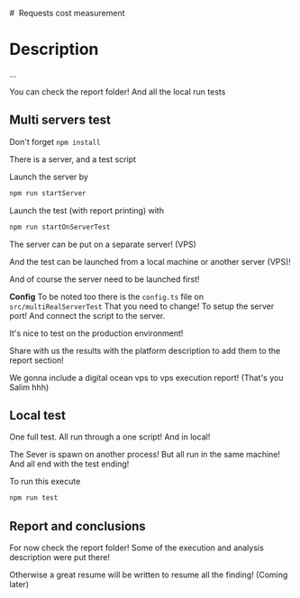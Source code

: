 #  Requests cost measurement

# Description
...

You can check the report folder! And all the local run tests

## Multi servers test

Don't forget `npm install`

There is a server, and a test script

Launch the server by

```sh
npm run startServer
```

Launch the test (with report printing) with

```sh
npm run startOnServerTest
```

The server can be put on a separate server! (VPS)

And the test can be launched from a local machine or another server (VPS)!

And of course the server need to be launched first!

**Config**
To be noted too there is the `config.ts` file on `src/multiRealServerTest` That you need to change! To setup the server port! And connect the script to the server.

It's nice to test on the production environment!

Share with us the results with the platform description to add them to the report section!

We gonna include a digital ocean vps to vps execution report! (That's you Salim hhh)


## Local test

One full test. All run through a one script! And in local!

The Sever is spawn on another process! But all run in the same machine! And all end with the test ending!

To run this execute

```sh
npm run test
```

## Report and conclusions

For now check the report folder! Some of the execution and analysis description were put there!

Otherwise a great resume will be written to resume all the finding! (Coming later)
